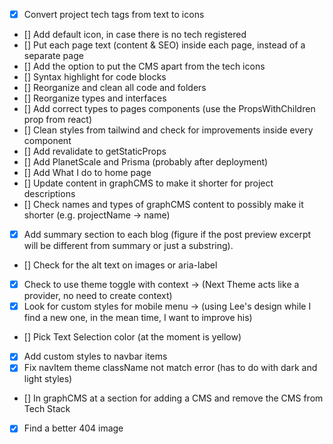 - [x] Convert project tech tags from text to icons
- [] Add default icon, in case there is no tech registered
- [] Put each page text (content & SEO) inside each page, instead of a separate page
- [] Add the option to put the CMS apart from the tech icons
- [] Syntax highlight for code blocks
- [] Reorganize and clean all code and folders
- [] Reorganize types and interfaces
- [] Add correct types to pages components (use the PropsWithChildren prop from react)
- [] Clean styles from tailwind and check for improvements inside every component
- [] Add revalidate to getStaticProps
- [] Add PlanetScale and Prisma (probably after deployment)
- [] Add What I do to home page
- [] Update content in graphCMS to make it shorter for project descriptions
- [] Check names and types of graphCMS content to possibly make it shorter (e.g. projectName -> name)
- [x] Add summary section to each blog (figure if the post preview excerpt will be different from summary or just a substring).
- [] Check for the alt text on images or aria-label
- [x] Check to use theme toggle with context -> (Next Theme acts like a provider, no need to create context)
- [x] Look for custom styles for mobile menu -> (using Lee's design while I find a new one, in the mean time, I want to improve his)
- [] Pick Text Selection color (at the moment is yellow)
- [x] Add custom styles to navbar items
- [x] Fix navItem theme className not match error (has to do with dark and light styles)
- [] In graphCMS at a section for adding a CMS and remove the CMS from Tech Stack
- [x] Find a better 404 image
